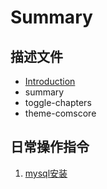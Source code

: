 # Summary

## 描述文件

* [Introduction](README.md)
* summary
* toggle-chapters
* theme-comscore

## 日常操作指令

1. [mysql安装](/docs/oper/canal/mysql.md)



